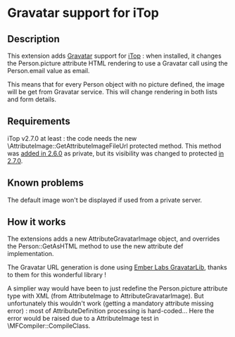 # Gravatar support for iTop

## Description
This extension adds [Gravatar](http://www.gravatar.com/) support for [iTop](https://www.combodo.com/itop) : when installed, it changes the
Person.picture attribute HTML rendering to use a Gravatar call using the Person.email value as email.

This means that for every Person object with no picture defined, the image will be get from Gravatar service. This will change rendering 
in both lists and form details.


## Requirements

iTop v2.7.0 at least : the code needs the new \AttributeImage::GetAttributeImageFileUrl protected method. This method was [added in 2.6.0]() 
as private, but its visibility was changed to protected [in 2.7.0](https://github.com/combodo/itop/commit/6bbc543ac14e1884fe009b3fd313d4f7ab326fde).


## Known problems
The default image won't be displayed if used from a private server.


## How it works
The extensions adds a new AttributeGravatarImage object, and overrides the Person::GetAsHTML method to use the new attribute def implementation.

The Gravatar URL generation is done using [Ember Labs GravatarLib](https://github.com/emberlabs/gravatarlib/), thanks to them for this 
wonderful library !

A simplier way would have been to just redefine the Person.picture attribute type with XML (from AttributeImage to 
AttributeGravatarImage). 
But unfortunately this wouldn't work (getting a mandatory attribute missing error) : most of AttributeDefinition processing
 is hard-coded... Here the error would be raised due to a AttributeImage test in \MFCompiler::CompileClass. 